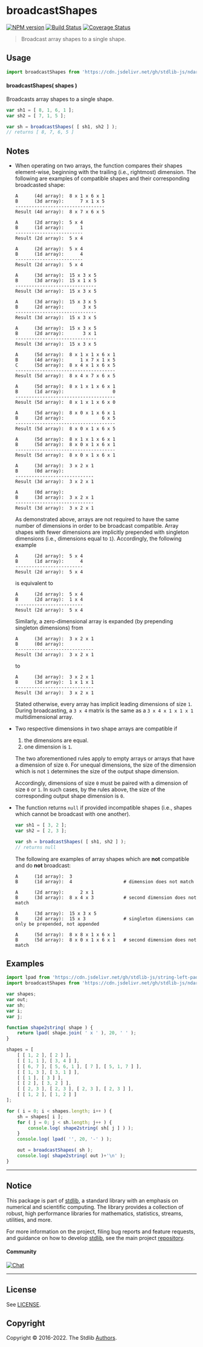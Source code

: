 <!--

@license Apache-2.0

Copyright (c) 2021 The Stdlib Authors.

Licensed under the Apache License, Version 2.0 (the "License");
you may not use this file except in compliance with the License.
You may obtain a copy of the License at

   http://www.apache.org/licenses/LICENSE-2.0

Unless required by applicable law or agreed to in writing, software
distributed under the License is distributed on an "AS IS" BASIS,
WITHOUT WARRANTIES OR CONDITIONS OF ANY KIND, either express or implied.
See the License for the specific language governing permissions and
limitations under the License.

-->

# broadcastShapes

[![NPM version][npm-image]][npm-url] [![Build Status][test-image]][test-url] [![Coverage Status][coverage-image]][coverage-url] <!-- [![dependencies][dependencies-image]][dependencies-url] -->

> Broadcast array shapes to a single shape.

<!-- Section to include introductory text. Make sure to keep an empty line after the intro `section` element and another before the `/section` close. -->

<section class="intro">

</section>

<!-- /.intro -->

<!-- Package usage documentation. -->



<section class="usage">

## Usage

```javascript
import broadcastShapes from 'https://cdn.jsdelivr.net/gh/stdlib-js/ndarray-base-broadcast-shapes@deno/mod.js';
```

#### broadcastShapes( shapes )

Broadcasts array shapes to a single shape.

```javascript
var sh1 = [ 8, 1, 6, 1 ];
var sh2 = [ 7, 1, 5 ];

var sh = broadcastShapes( [ sh1, sh2 ] );
// returns [ 8, 7, 6, 5 ]
```

</section>

<!-- /.usage -->

<!-- Package usage notes. Make sure to keep an empty line after the `section` element and another before the `/section` close. -->

<section class="notes">

## Notes

-   When operating on two arrays, the function compares their shapes element-wise, beginning with the trailing (i.e., rightmost) dimension. The following are examples of compatible shapes and their corresponding broadcasted shape:

    ```text
    A      (4d array):  8 x 1 x 6 x 1
    B      (3d array):      7 x 1 x 5
    ---------------------------------
    Result (4d array):  8 x 7 x 6 x 5

    A      (2d array):  5 x 4
    B      (1d array):      1
    -------------------------
    Result (2d array):  5 x 4

    A      (2d array):  5 x 4
    B      (1d array):      4
    -------------------------
    Result (2d array):  5 x 4

    A      (3d array):  15 x 3 x 5
    B      (3d array):  15 x 1 x 5
    ------------------------------
    Result (3d array):  15 x 3 x 5

    A      (3d array):  15 x 3 x 5
    B      (2d array):       3 x 5
    ------------------------------
    Result (3d array):  15 x 3 x 5

    A      (3d array):  15 x 3 x 5
    B      (2d array):       3 x 1
    ------------------------------
    Result (3d array):  15 x 3 x 5

    A      (5d array):  8 x 1 x 1 x 6 x 1
    B      (4d array):      1 x 7 x 1 x 5
    C      (5d array):  8 x 4 x 1 x 6 x 5
    -------------------------------------
    Result (5d array):  8 x 4 x 7 x 6 x 5

    A      (5d array):  8 x 1 x 1 x 6 x 1
    B      (1d array):                  0
    -------------------------------------
    Result (5d array):  8 x 1 x 1 x 6 x 0

    A      (5d array):  8 x 0 x 1 x 6 x 1
    B      (2d array):              6 x 5
    -------------------------------------
    Result (5d array):  8 x 0 x 1 x 6 x 5

    A      (5d array):  8 x 1 x 1 x 6 x 1
    B      (5d array):  8 x 0 x 1 x 6 x 1
    -------------------------------------
    Result (5d array):  8 x 0 x 1 x 6 x 1

    A      (3d array):  3 x 2 x 1
    B      (0d array):
    -----------------------------
    Result (3d array):  3 x 2 x 1

    A      (0d array):
    B      (3d array):  3 x 2 x 1
    -----------------------------
    Result (3d array):  3 x 2 x 1
    ```

    As demonstrated above, arrays are not required to have the same number of dimensions in order to be broadcast compatible. Array shapes with fewer dimensions are implicitly prepended with singleton dimensions (i.e., dimensions equal to `1`). Accordingly, the following example

    ```text
    A      (2d array):  5 x 4
    B      (1d array):      4
    -------------------------
    Result (2d array):  5 x 4
    ```

    is equivalent to

    ```text
    A      (2d array):  5 x 4
    B      (2d array):  1 x 4
    -------------------------
    Result (2d array):  5 x 4
    ```

    Similarly, a zero-dimensional array is expanded (by prepending singleton dimensions) from

    ```text
    A      (3d array):  3 x 2 x 1
    B      (0d array):
    -----------------------------
    Result (3d array):  3 x 2 x 1
    ```

    to

    ```text
    A      (3d array):  3 x 2 x 1
    B      (3d array):  1 x 1 x 1
    -----------------------------
    Result (3d array):  3 x 2 x 1
    ```

    Stated otherwise, every array has implicit leading dimensions of size `1`. During broadcasting, a `3 x 4` matrix is the same as a `3 x 4 x 1 x 1 x 1` multidimensional array.

-   Two respective dimensions in two shape arrays are compatible if

    1.  the dimensions are equal.
    2.  one dimension is `1`.

    The two aforementioned rules apply to empty arrays or arrays that have a dimension of size `0`. For unequal dimensions, the size of the dimension which is not `1` determines the size of the output shape dimension.

    Accordingly, dimensions of size `0` must be paired with a dimension of size `0` or `1`. In such cases, by the rules above, the size of the corresponding output shape dimension is `0`.

-   The function returns `null` if provided incompatible shapes (i.e., shapes which cannot be broadcast with one another).

    ```javascript
    var sh1 = [ 3, 2 ];
    var sh2 = [ 2, 3 ];

    var sh = broadcastShapes( [ sh1, sh2 ] );
    // returns null
    ```

    The following are examples of array shapes which are **not** compatible and do **not** broadcast:

    ```text
    A      (1d array):  3
    B      (1d array):  4                   # dimension does not match

    A      (2d array):      2 x 1
    B      (3d array):  8 x 4 x 3           # second dimension does not match

    A      (3d array):  15 x 3 x 5
    B      (2d array):  15 x 3              # singleton dimensions can only be prepended, not appended

    A      (5d array):  8 x 8 x 1 x 6 x 1
    B      (5d array):  8 x 0 x 1 x 6 x 1   # second dimension does not match
    ```

</section>

<!-- /.notes -->

<!-- Package usage examples. -->

<section class="examples">

## Examples

<!-- eslint no-undef: "error" -->

```javascript
import lpad from 'https://cdn.jsdelivr.net/gh/stdlib-js/string-left-pad@deno/mod.js';
import broadcastShapes from 'https://cdn.jsdelivr.net/gh/stdlib-js/ndarray-base-broadcast-shapes@deno/mod.js';

var shapes;
var out;
var sh;
var i;
var j;

function shape2string( shape ) {
    return lpad( shape.join( ' x ' ), 20, ' ' );
}

shapes = [
    [ [ 1, 2 ], [ 2 ] ],
    [ [ 1, 1 ], [ 3, 4 ] ],
    [ [ 6, 7 ], [ 5, 6, 1 ], [ 7 ], [ 5, 1, 7 ] ],
    [ [ 1, 3 ], [ 3, 1 ] ],
    [ [ 1 ], [ 3 ] ],
    [ [ 2 ], [ 3, 2 ] ],
    [ [ 2, 3 ], [ 2, 3 ], [ 2, 3 ], [ 2, 3 ] ],
    [ [ 1, 2 ], [ 1, 2 ] ]
];

for ( i = 0; i < shapes.length; i++ ) {
    sh = shapes[ i ];
    for ( j = 0; j < sh.length; j++ ) {
        console.log( shape2string( sh[ j ] ) );
    }
    console.log( lpad( '', 20, '-' ) );

    out = broadcastShapes( sh );
    console.log( shape2string( out )+'\n' );
}
```

</section>

<!-- /.examples -->

<!-- C interface documentation. -->



<!-- Section to include cited references. If references are included, add a horizontal rule *before* the section. Make sure to keep an empty line after the `section` element and another before the `/section` close. -->

<section class="references">

</section>

<!-- /.references -->

<!-- Section for related `stdlib` packages. Do not manually edit this section, as it is automatically populated. -->

<section class="related">

</section>

<!-- /.related -->

<!-- Section for all links. Make sure to keep an empty line after the `section` element and another before the `/section` close. -->


<section class="main-repo" >

* * *

## Notice

This package is part of [stdlib][stdlib], a standard library with an emphasis on numerical and scientific computing. The library provides a collection of robust, high performance libraries for mathematics, statistics, streams, utilities, and more.

For more information on the project, filing bug reports and feature requests, and guidance on how to develop [stdlib][stdlib], see the main project [repository][stdlib].

#### Community

[![Chat][chat-image]][chat-url]

---

## License

See [LICENSE][stdlib-license].


## Copyright

Copyright &copy; 2016-2022. The Stdlib [Authors][stdlib-authors].

</section>

<!-- /.stdlib -->

<!-- Section for all links. Make sure to keep an empty line after the `section` element and another before the `/section` close. -->

<section class="links">

[npm-image]: http://img.shields.io/npm/v/@stdlib/ndarray-base-broadcast-shapes.svg
[npm-url]: https://npmjs.org/package/@stdlib/ndarray-base-broadcast-shapes

[test-image]: https://github.com/stdlib-js/ndarray-base-broadcast-shapes/actions/workflows/test.yml/badge.svg?branch=main
[test-url]: https://github.com/stdlib-js/ndarray-base-broadcast-shapes/actions/workflows/test.yml?query=branch:main

[coverage-image]: https://img.shields.io/codecov/c/github/stdlib-js/ndarray-base-broadcast-shapes/main.svg
[coverage-url]: https://codecov.io/github/stdlib-js/ndarray-base-broadcast-shapes?branch=main

<!--

[dependencies-image]: https://img.shields.io/david/stdlib-js/ndarray-base-broadcast-shapes.svg
[dependencies-url]: https://david-dm.org/stdlib-js/ndarray-base-broadcast-shapes/main

-->

[chat-image]: https://img.shields.io/gitter/room/stdlib-js/stdlib.svg
[chat-url]: https://gitter.im/stdlib-js/stdlib/

[stdlib]: https://github.com/stdlib-js/stdlib

[stdlib-authors]: https://github.com/stdlib-js/stdlib/graphs/contributors

[umd]: https://github.com/umdjs/umd
[es-module]: https://developer.mozilla.org/en-US/docs/Web/JavaScript/Guide/Modules

[deno-url]: https://github.com/stdlib-js/ndarray-base-broadcast-shapes/tree/deno
[umd-url]: https://github.com/stdlib-js/ndarray-base-broadcast-shapes/tree/umd
[esm-url]: https://github.com/stdlib-js/ndarray-base-broadcast-shapes/tree/esm

[stdlib-license]: https://raw.githubusercontent.com/stdlib-js/ndarray-base-broadcast-shapes/main/LICENSE

</section>

<!-- /.links -->
